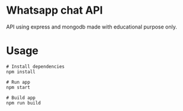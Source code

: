 # Whatsapp chat API

API using express and mongodb made with educational purpose only.

# Usage

```
# Install dependencies
npm install
```

```
# Run app
npm start
```

```
# Build app
npm run build
```
